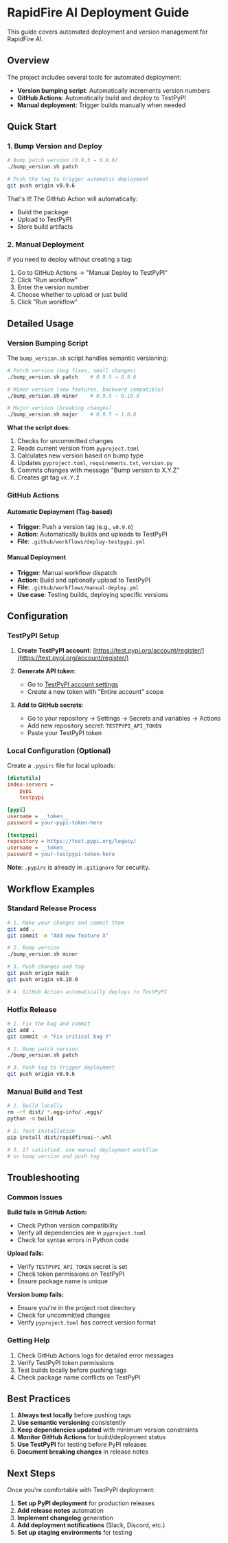 # RapidFire AI Deployment Guide

This guide covers automated deployment and version management for RapidFire AI.

## Overview

The project includes several tools for automated deployment:
- **Version bumping script**: Automatically increments version numbers
- **GitHub Actions**: Automatically build and deploy to TestPyPI
- **Manual deployment**: Trigger builds manually when needed

## Quick Start

### 1. Bump Version and Deploy

```bash
# Bump patch version (0.9.5 → 0.9.6)
./bump_version.sh patch

# Push the tag to trigger automatic deployment
git push origin v0.9.6
```

That's it! The GitHub Action will automatically:
- Build the package
- Upload to TestPyPI
- Store build artifacts

### 2. Manual Deployment

If you need to deploy without creating a tag:

1. Go to GitHub Actions → "Manual Deploy to TestPyPI"
2. Click "Run workflow"
3. Enter the version number
4. Choose whether to upload or just build
5. Click "Run workflow"

## Detailed Usage

### Version Bumping Script

The `bump_version.sh` script handles semantic versioning:

```bash
# Patch version (bug fixes, small changes)
./bump_version.sh patch    # 0.9.5 → 0.9.6

# Minor version (new features, backward compatible)
./bump_version.sh minor    # 0.9.5 → 0.10.0

# Major version (breaking changes)
./bump_version.sh major    # 0.9.5 → 1.0.0
```

**What the script does:**
1. Checks for uncommitted changes
2. Reads current version from `pyproject.toml`
3. Calculates new version based on bump type
4. Updates `pyproject.toml`, `requirements.txt`, `version.py`
5. Commits changes with message "Bump version to X.Y.Z"
6. Creates git tag `vX.Y.Z`

### GitHub Actions

#### Automatic Deployment (Tag-based)
- **Trigger**: Push a version tag (e.g., `v0.9.6`)
- **Action**: Automatically builds and uploads to TestPyPI
- **File**: `.github/workflows/deploy-testpypi.yml`

#### Manual Deployment
- **Trigger**: Manual workflow dispatch
- **Action**: Build and optionally upload to TestPyPI
- **File**: `.github/workflows/manual-deploy.yml`
- **Use case**: Testing builds, deploying specific versions

## Configuration

### TestPyPI Setup

1. **Create TestPyPI account**: [https://test.pypi.org/account/register/](https://test.pypi.org/account/register/)

2. **Generate API token**: 
   - Go to [TestPyPI account settings](https://test.pypi.org/manage/account/token/)
   - Create a new token with "Entire account" scope

3. **Add to GitHub secrets**:
   - Go to your repository → Settings → Secrets and variables → Actions
   - Add new repository secret: `TESTPYPI_API_TOKEN`
   - Paste your TestPyPI token

### Local Configuration (Optional)

Create a `.pypirc` file for local uploads:

```ini
[distutils]
index-servers =
    pypi
    testpypi

[pypi]
username = __token__
password = your-pypi-token-here

[testpypi]
repository = https://test.pypi.org/legacy/
username = __token__
password = your-testpypi-token-here
```

**Note**: `.pypirc` is already in `.gitignore` for security.

## Workflow Examples

### Standard Release Process

```bash
# 1. Make your changes and commit them
git add .
git commit -m "Add new feature X"

# 2. Bump version
./bump_version.sh minor

# 3. Push changes and tag
git push origin main
git push origin v0.10.0

# 4. GitHub Action automatically deploys to TestPyPI
```

### Hotfix Release

```bash
# 1. Fix the bug and commit
git add .
git commit -m "Fix critical bug Y"

# 2. Bump patch version
./bump_version.sh patch

# 3. Push tag to trigger deployment
git push origin v0.9.6
```

### Manual Build and Test

```bash
# 1. Build locally
rm -rf dist/ *.egg-info/ .eggs/
python -m build

# 2. Test installation
pip install dist/rapidfireai-*.whl

# 3. If satisfied, use manual deployment workflow
# or bump version and push tag
```

## Troubleshooting

### Common Issues

**Build fails in GitHub Action:**
- Check Python version compatibility
- Verify all dependencies are in `pyproject.toml`
- Check for syntax errors in Python code

**Upload fails:**
- Verify `TESTPYPI_API_TOKEN` secret is set
- Check token permissions on TestPyPI
- Ensure package name is unique

**Version bump fails:**
- Ensure you're in the project root directory
- Check for uncommitted changes
- Verify `pyproject.toml` has correct version format

### Getting Help

1. Check GitHub Actions logs for detailed error messages
2. Verify TestPyPI token permissions
3. Test builds locally before pushing tags
4. Check package name conflicts on TestPyPI

## Best Practices

1. **Always test locally** before pushing tags
2. **Use semantic versioning** consistently
3. **Keep dependencies updated** with minimum version constraints
4. **Monitor GitHub Actions** for build/deployment status
5. **Use TestPyPI** for testing before PyPI releases
6. **Document breaking changes** in release notes

## Next Steps

Once you're comfortable with TestPyPI deployment:

1. **Set up PyPI deployment** for production releases
2. **Add release notes** automation
3. **Implement changelog** generation
4. **Add deployment notifications** (Slack, Discord, etc.)
5. **Set up staging environments** for testing 